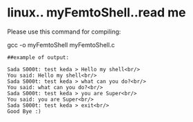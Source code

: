 # linux.. myFemtoShell..read me

Please use this command for compiling:

gcc -o myFemtoShell myFemtoShell.c
```
##example of output:

Sada S000t: test keda > Hello my shell<br/>
You said: Hello my shell<br/>
Sada S000t: test keda > what can you do?<br/>
You said: what can you do?<br/>
Sada S000t: test keda > you are Super<br/>
You said: you are Super<br/>
Sada S000t: test keda > exit<br/>
Good Bye :) 
